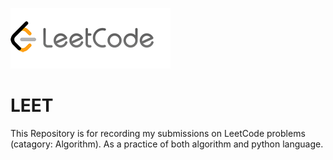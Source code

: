 ![leetcode](./LeetCode.png)
# LEET

This Repository is for recording my submissions on LeetCode problems (catagory: Algorithm).
As a practice of both algorithm and python language.
